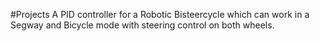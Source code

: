 #Projects
 A PID controller for a Robotic Bisteercycle which can work in a Segway and Bicycle mode with steering control on both wheels.
